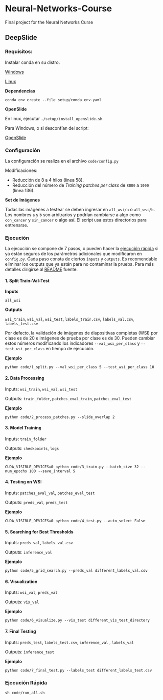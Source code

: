 # Neural-Networks-Course
Final project for the Neural Networks Curse


## DeepSlide

### Requisitos:

Instalar conda en su distro. 

[Windows](https://conda.io/projects/conda/en/latest/user-guide/install/windows.html)

[Linux](https://docs.conda.io/projects/conda/en/latest/user-guide/install/linux.html)

**Dependencias**

```
conda env create --file setup/conda_env.yaml
```

**OpenSlide**

En linux, ejecutar `./setup/install_openslide.sh`

Para Windows, o si desconfían del script:

[OpenSlide](https://openslide.org/download/)

### Configuración

La configuración se realiza en el archivo `code/config.py`

Modificaciones:

* Reducción de 8 a 4 hilos (línea 58).
* Reducción del número de *Training patches per class* de `8000` a `1000` (línea 136).

**Set de Imágenes**

Todas las imágenes a testear se deben ingresar en `all_wsi/a` o `all_wsi/b`. 
Los nombres `a` y `b` son arbitrarios y podrían cambiarse a algo como `con_cancer` y `sin_cancer` o algo así. 
El script usa estos directorios para entrenarse. 

### Ejecución 

La ejecución se compone de 7 pasos, o pueden hacer la [ejecución rápida](#ejecución-rápida) si ya están seguros de los parámetros adicionales que modificaron en `config.py`.
Cada paso consta de ciertos `inputs` y `outputs`.
Es recomendable eliminar los outputs que ya están para no contaminar la prueba. 
Para más detalles dirigirse al [README](deepslide/README.md) fuente.

#### 1. Split Train-Val-Test

**Inputs**

`all_wsi`

**Outputs**

`wsi_train`, `wsi_val`, `wsi_test`, `labels_train.csv`, `labels_val.csv`, `labels_test.csv`

 Por defecto, la validación de imágenes de diapositivas completas (WSI) por clase es de 20 e imágenes de prueba por clase es de 30. 
 Pueden cambiar estos números modificando los indicadores `--val_wsi_per_class` y `--test_wsi_per_class` en tiempo de ejecución.

**Ejemplo**

`python code/1_split.py --val_wsi_per_class 5 --test_wsi_per_class 10`

#### 2. Data Processing

Inputs: `wsi_train`, `wsi_val`, `wsi_test`

Outputs: `train_folder`, `patches_eval_train`, `patches_eval_test` 

**Ejemplo**

`python code/2_process_patches.py --slide_overlap 2`

#### 3. Model Training

Inputs: `train_folder`

Outputs: `checkpoints`, `logs`

**Ejemplo**

`CUDA_VISIBLE_DEVICES=0 python code/3_train.py --batch_size 32 --num_epochs 100 --save_interval 5`

#### 4. Testing on WSI

Inputs: `patches_eval_val`, `patches_eval_test`

Outputs: `preds_val`, `preds_test`

**Ejemplo**

`CUDA_VISIBLE_DEVICES=0 python code/4_test.py --auto_select False`

#### 5. Searching for Best Thresholds

Inputs: `preds_val`, `labels_val.csv`

Outputs: `inference_val`

**Ejemplo**

`python code/5_grid_search.py --preds_val different_labels_val.csv`

#### 6. Visualization

Inputs: `wsi_val`, `preds_val`

Outputs: `vis_val`

**Ejemplo**

`python code/6_visualize.py --vis_test different_vis_test_directory`

#### 7. Final Testing

Inputs: `preds_test`, `labels_test.csv`, `inference_val` , `labels_val` 

Outputs: `inference_test` 

**Ejemplo**

`python code/7_final_test.py --labels_test different_labels_test.csv`

### Ejecución Rápida

`sh code/run_all.sh`

